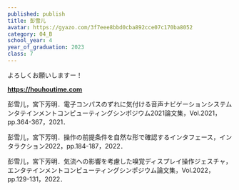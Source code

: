 ```yaml
---
published: publish
title: 彭雪儿
avatar: https://gyazo.com/3f7eee8bbd0cba892cce07c170ba8052
category: 04_B
school_year: 4
year_of_graduation: 2023
class: 7
---
```

よろしくお願いしますー！

**[h﻿ttps://houhoutime.com](https://houhoutime.com)**



彭雪儿，宮下芳明．電子コンパスのずれに気付ける音声ナビゲーションシステムンタテインメントコンピューティングシンポジウム2021論文集，Vol.2021，pp.364-367，2021．

彭雪儿，宮下芳明．操作の前提条件を自然な形で確認するインタフェース，インタラクション2022，pp.184-187，2022．

彭雪儿，宮下芳明．気流への影響を考慮した嗅覚ディスプレイ操作ジェスチャ，エンタテインメントコンピューティングシンポジウム論文集，Vol.2022，pp.129-131，2022．